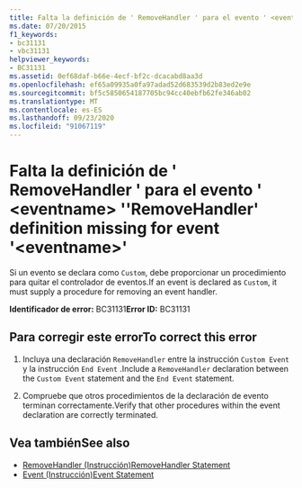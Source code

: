 ```yaml
---
title: Falta la definición de ' RemoveHandler ' para el evento ' <eventname> '
ms.date: 07/20/2015
f1_keywords:
- bc31131
- vbc31131
helpviewer_keywords:
- BC31131
ms.assetid: 0ef68daf-b66e-4ecf-bf2c-dcacabd8aa3d
ms.openlocfilehash: ef65a09935a0fa97adad52d683539d2b83ed2e9e
ms.sourcegitcommit: bf5c5850654187705bc94cc40ebfb62fe346ab02
ms.translationtype: MT
ms.contentlocale: es-ES
ms.lasthandoff: 09/23/2020
ms.locfileid: "91067119"
---
```

# <a name="removehandler-definition-missing-for-event-eventname"></a><span data-ttu-id="80a87-102">Falta la definición de ' RemoveHandler ' para el evento ' \<eventname> '</span><span class="sxs-lookup"><span data-stu-id="80a87-102">'RemoveHandler' definition missing for event '\<eventname>'</span></span>

<span data-ttu-id="80a87-103">Si un evento se declara como `Custom`, debe proporcionar un procedimiento para quitar el controlador de eventos.</span><span class="sxs-lookup"><span data-stu-id="80a87-103">If an event is declared as `Custom`, it must supply a procedure for removing an event handler.</span></span>  
  
 <span data-ttu-id="80a87-104">**Identificador de error:** BC31131</span><span class="sxs-lookup"><span data-stu-id="80a87-104">**Error ID:** BC31131</span></span>  
  
## <a name="to-correct-this-error"></a><span data-ttu-id="80a87-105">Para corregir este error</span><span class="sxs-lookup"><span data-stu-id="80a87-105">To correct this error</span></span>  
  
1. <span data-ttu-id="80a87-106">Incluya una declaración `RemoveHandler` entre la instrucción `Custom Event` y la instrucción `End Event` .</span><span class="sxs-lookup"><span data-stu-id="80a87-106">Include a `RemoveHandler` declaration between the `Custom Event` statement and the `End Event` statement.</span></span>  
  
2. <span data-ttu-id="80a87-107">Compruebe que otros procedimientos de la declaración de evento terminan correctamente.</span><span class="sxs-lookup"><span data-stu-id="80a87-107">Verify that other procedures within the event declaration are correctly terminated.</span></span>  
  
## <a name="see-also"></a><span data-ttu-id="80a87-108">Vea también</span><span class="sxs-lookup"><span data-stu-id="80a87-108">See also</span></span>

- [<span data-ttu-id="80a87-109">RemoveHandler (Instrucción)</span><span class="sxs-lookup"><span data-stu-id="80a87-109">RemoveHandler Statement</span></span>](../language-reference/statements/removehandler-statement.md)
- [<span data-ttu-id="80a87-110">Event (Instrucción)</span><span class="sxs-lookup"><span data-stu-id="80a87-110">Event Statement</span></span>](../language-reference/statements/event-statement.md)
